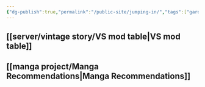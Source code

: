 ```yaml
---
{"dg-publish":true,"permalink":"/public-site/jumping-in/","tags":["gardenEntry"]}
---
```


## [[server/vintage story/VS mod table\|VS mod table]]


## [[manga project/Manga Recommendations\|Manga Recommendations]]